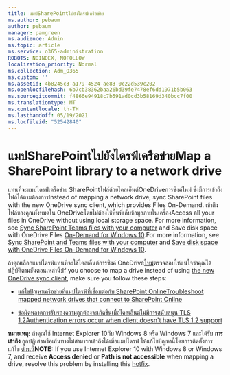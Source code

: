 ```yaml
---
title: แมปSharePointไปยังไดรฟ์เครือข่าย
ms.author: pebaum
author: pebaum
manager: pamgreen
ms.audience: Admin
ms.topic: article
ms.service: o365-administration
ROBOTS: NOINDEX, NOFOLLOW
localization_priority: Normal
ms.collection: Adm_O365
ms.custom: ''
ms.assetid: 4b8245c3-a179-4524-ae83-0c22d539c202
ms.openlocfilehash: 6b7cb38362baa26bd39fe7478ef6dd1971b5b063
ms.sourcegitcommit: f4866e94918c7b591ad0cd3b58169d340bcc7f00
ms.translationtype: MT
ms.contentlocale: th-TH
ms.lasthandoff: 05/19/2021
ms.locfileid: "52542840"
---
```

# <a name="map-a-sharepoint-library-to-a-network-drive"></a><span data-ttu-id="67a91-102">แมปSharePointไปยังไดรฟ์เครือข่าย</span><span class="sxs-lookup"><span data-stu-id="67a91-102">Map a SharePoint library to a network drive</span></span>

<span data-ttu-id="67a91-103">แทนที่จะแมปไดรฟ์เครือข่าย SharePointไฟล์ด้วยไคลเอ็นต์OneDriveการซิงค์ใหม่ ซึ่งมีการเข้าถึงไฟล์ได้ตามต้องการ</span><span class="sxs-lookup"><span data-stu-id="67a91-103">Instead of mapping a network drive, sync SharePoint files with the new OneDrive sync client, which provides Files On-Demand.</span></span> <span data-ttu-id="67a91-104">เข้าถึงไฟล์ของคุณทั้งหมดใน OneDriveโดยไม่ต้องใช้พื้นที่เก็บข้อมูลภายในเครื่อง</span><span class="sxs-lookup"><span data-stu-id="67a91-104">Access all your files in OneDrive without using local storage space.</span></span> <span data-ttu-id="67a91-105">For more information, see [Sync SharePoint Teams files with your computer](https://support.microsoft.com/office/sync-sharepoint-and-teams-files-with-your-computer-6de9ede8-5b6e-4503-80b2-6190f3354a88) and Save disk space with OneDrive Files [On-Demand for Windows 10](https://support.microsoft.com/office/save-disk-space-with-onedrive-files-on-demand-for-windows-10-0e6860d3-d9f3-4971-b321-7092438fb38e).</span><span class="sxs-lookup"><span data-stu-id="67a91-105">For more information, see [Sync SharePoint and Teams files with your computer](https://support.microsoft.com/office/sync-sharepoint-and-teams-files-with-your-computer-6de9ede8-5b6e-4503-80b2-6190f3354a88) and [Save disk space with OneDrive Files On-Demand for Windows 10](https://support.microsoft.com/office/save-disk-space-with-onedrive-files-on-demand-for-windows-10-0e6860d3-d9f3-4971-b321-7092438fb38e).</span></span>

<span data-ttu-id="67a91-106">ถ้าคุณเลือกแมปไดรฟ์แทนที่จะใช้ไคลเอ็นต์การซิงค์ OneDrive[ใหม่](https://support.microsoft.com/office/sync-sharepoint-and-teams-files-with-your-computer-6de9ede8-5b6e-4503-80b2-6190f3354a88)ตรวจสอบให้แน่ใจว่าคุณได้ปฏิบัติตามขั้นตอนเหล่านี้:</span><span class="sxs-lookup"><span data-stu-id="67a91-106">If you choose to map a drive instead of using [the new OneDrive sync client](https://support.microsoft.com/office/sync-sharepoint-and-teams-files-with-your-computer-6de9ede8-5b6e-4503-80b2-6190f3354a88), make sure you follow these steps:</span></span>

- [<span data-ttu-id="67a91-107">แก้ไขปัญหาเครือข่ายที่แมปไดรฟ์ที่เชื่อมต่อกับ SharePoint Online</span><span class="sxs-lookup"><span data-stu-id="67a91-107">Troubleshoot mapped network drives that connect to SharePoint Online</span></span>](/sharepoint/support/administration/troubleshoot-mapped-network-drives)

- [<span data-ttu-id="67a91-108">ข้อผิดพลาดการรับรองความถูกต้องจะเกิดขึ้นเมื่อไคลเอ็นต์ไม่มีการสนับสนุน TLS 1.2</span><span class="sxs-lookup"><span data-stu-id="67a91-108">Authentication errors occur when client doesn't have TLS 1.2 support</span></span>](/sharepoint/troubleshoot/administration/authentication-errors-tls12-support#network-drive-mapped-to-a-sharepoint-library)  

<span data-ttu-id="67a91-109">**หมายเหตุ:** ถ้าคุณใช้ Internet Explorer 10กับ Windows 8 หรือ Windows 7 และได้รับ **การเข้าถึง** ถูกปฏิเสธหรือเส้นทางไม่สามารถเข้าถึงได้เมื่อแมปไดรฟ์ ให้แก้ไขปัญหานี้โดยการติดตั้งการแก้ไข [ด่วนนี้](https://support.microsoft.com/topic/error-when-you-open-a-sharepoint-document-library-in-windows-explorer-or-map-a-network-drive-to-the-library-after-you-install-internet-explorer-10-96e640ba-059f-9b09-bb91-2a0319ee8b1d)</span><span class="sxs-lookup"><span data-stu-id="67a91-109">**NOTE:** If you use Internet Explorer 10 with Windows 8 or Windows 7, and receive **Access denied** or **Path is not accessible** when mapping a drive, resolve this problem by installing this [hotfix](https://support.microsoft.com/topic/error-when-you-open-a-sharepoint-document-library-in-windows-explorer-or-map-a-network-drive-to-the-library-after-you-install-internet-explorer-10-96e640ba-059f-9b09-bb91-2a0319ee8b1d).</span></span>